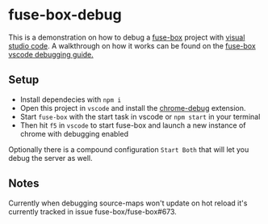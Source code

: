 # fuse-box-debug

This is a demonstration on how to debug a [fuse-box](http://fuse-box.org/) project with [visual studio code](https://code.visualstudio.com/). A walkthrough on how it works can be found on the [fuse-box vscode debugging guide.](https://fuse-box.org/page/debugging-with-vscode)

## Setup

- Install dependecies with `npm i`
- Open this project in `vscode` and install the 
[chrome-debug](https://github.com/Microsoft/vscode-chrome-debug) extension.
- Start `fuse-box` with the start task in vscode or `npm start` in your terminal
- Then hit `f5` in `vscode` to start fuse-box and launch a new instance of chrome with debugging enabled

Optionally there is a compound configuration `Start Both` that will let you debug the server as well.

## Notes

Currently when debugging source-maps won't update on hot reload it's currently tracked in issue fuse-box/fuse-box#673.
